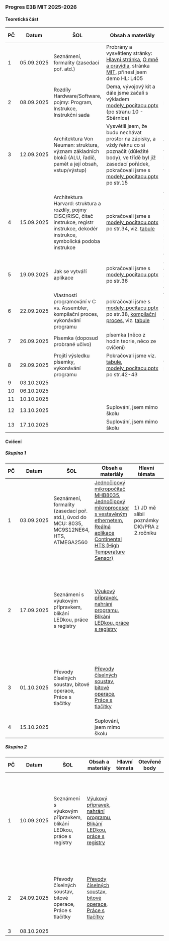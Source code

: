 ### Progres E3B MIT 2025-2026

#### Teoretická část

| PČ   | Datum      | ŠOL                                                          | Obsah a materiály                                            | Hlavní témata                                                | Otevřené body                        | Hodnocení | Bez hodnocení | Poznámka |
| ---- | ---------- | ------------------------------------------------------------ | ------------------------------------------------------------ | ------------------------------------------------------------ | ------------------------------------ | --------- | ------------- | -------- |
| 1    | 05.09.2025 | Seznámení, formality (zasedací poř. atd.)                    | Probrány a vysvětleny stránky: [Hlavní stránka](../../README.md), [O mně a pravidla](../../o-mne/readme.md), stránka [MIT](../../predmety/mit/readme.md), přinesl jsem demo HL: L405 |                                                              |                                      |           |               |          |
| 2    | 08.09.2025 | Rozdíly Hardware/Software, pojmy: Program, Instrukce, Instrukční sada | Dema, vývojový kit a dále jsme začali s výkladem [modely_pocitacu.pptx](../../predmety/mit/materialy/modely_pocitacu.pptx) (po stranu 10 - Sběrnice) | Rozdíly Hardware/Software, pojmy: Program, Instrukce, Instrukční sada |                                      |           |               |          |
| 3    | 12.09.2025 | Architektura Von Neuman: struktura, význam základních bloků (ALU, řadič, pamět a její obsah, vstup/výstup) | Vysvětlil jsem, že budu nechávat prostor na zápisky, a vždy řeknu co si poznačit (důležité body), ve třídě byl již zasedací pořádek, pokračovali jsme s [modely_pocitacu.pptx](../../predmety/mit/materialy/modely_pocitacu.pptx) po str.15 | Architektura Von Neuman: struktura, význam základních bloků (ALU, řadič, pamět a její obsah, vstup/výstup) |                                      |           |               |          |
| 4    | 15.09.2025 | Architektura Harvard: struktura a rozdíly, pojmy CISC/RISC, čítač instrukce, registr instrukce, dekodér instrukce, symbolická podoba instrukce | pokračovali jsme s [modely_pocitacu.pptx](../../predmety/mit/materialy/modely_pocitacu.pptx) po str.34, viz. [tabule](materialy/e3b-mit_2025-2026/tabule-001.jpg) | Architektura Harvard: struktura a rozdíly, pojmy CISC/RISC, čítač instrukce, registr instrukce, dekodér instrukce, symbolická podoba instrukce, operační kód, operandy, čítač programu PC |                                      |           |               |          |
| 5    | 19.09.2025 | Jak se vytváří aplikace                                      | pokračovali jsme s [modely_pocitacu.pptx](../../predmety/mit/materialy/modely_pocitacu.pptx) po str.36 | Jak se vytváří aplikace (hodina zkrácena na cca 15 minut - požární cvičení) |                                      |           |               |          |
| 6    | 22.09.2025 | Vlastnosti programování v C vs. Assembler, kompilační proces, vykonávání programu | pokračovali jsme s [modely_pocitacu.pptx](../../predmety/mit/materialy/modely_pocitacu.pptx) po str.38, [kompilační proces](https://claude.ai/public/artifacts/ed94087b-711c-44ae-bee7-20d4c7500787), viz. [tabule](materialy/e3b-mit_2025-2026/tabule-002.jpg) | Vlastnosti programování v C vs. Assembler, kompilační proces, vykonávání programu | je třeba se vrátit k poslednímu bodu |           |               |          |
| 7    | 26.09.2025 | Písemka (doposud probrané učivo)                             | písemka (něco z hodin teorie, něco ze cvičení)               |                                                              |                                      | Ukončeno  | 1             |          |
| 8    | 29.09.2025 | Projití výsledku písemky, vykonávání programu                | Pokračovali jsme viz. [tabule](materialy/e3b-mit_2025-2026/tabule-003.jpg), [modely_pocitacu.pptx](../../predmety/mit/materialy/modely_pocitacu.pptx) po str.42-43 | vykonávání programu                                          |                                      |           |               |          |
| 9    | 03.10.2025 |                                                              |                                                              |                                                              |                                      |           |               |          |
| 10   | 06.10.2025 |                                                              |                                                              |                                                              |                                      |           |               |          |
| 11   | 10.10.2025 |                                                              |                                                              |                                                              |                                      |           |               |          |
| 12   | 13.10.2025 |                                                              | Suplování, jsem mimo školu                                   |                                                              |                                      |           |               |          |
| 13   | 17.10.2025 |                                                              | Suplování, jsem mimo školu                                   |                                                              |                                      |           |               |          |

#### Cvičení

##### Skupina 1

| PČ   | Datum      | ŠOL                                                          | Obsah a materiály                                            | Hlavní témata                                | Otevřené body | Hodnocení | Bez hodnocení | Poznámka                                                     |
| ---- | ---------- | ------------------------------------------------------------ | ------------------------------------------------------------ | -------------------------------------------- | ------------- | --------- | ------------- | ------------------------------------------------------------ |
| 1    | 03.09.2025 | Seznámení, formality (zasedací poř. atd.), úvod do MCU: 8035, MC9S12NE64, HTS, ATMEGA2560 | [Jednočipový mikropočítač MHB8035](../../predmety/mit/dema/mhb-8035/readme.md), [Jednočipový mikroprocesor s vestavěným ethernetem](../../predmety/mit/dema/mc9s12ne64/readme.md), [Reálná aplikace Continental HTS (High Temperature Sensor)](../../predmety/mit/dema/hts/readme.md) | 1) JD mě slíbil poznámky DIG/PRA z 2.ročníku |               |           |               | 1) Bylo zmíněno, že je třeba zopakovat C jazyk.              |
| 2    | 17.09.2025 | Seznámení s výukovým přípravkem, blikání LEDkou, práce s registry | [Výukový přípravek, nahrání programu](https://tomaschovanec.github.io/MIT/01_Uvod.html), [Blikání LEDkou, práce s registry](https://tomaschovanec.github.io/MIT/02_Blikani_LED.html) |                                              |               | Ukončeno  | 1             | Úloha dokončena, příště vysvětlit: xmega bootloader, ukázat použití klasického debuggeru, vysvětlit základy buildu, zopakovat základy C? |
| 3    | 01.10.2025 | Převody číselných soustav, bitové operace, Práce s tlačítky  | [Převody číselných soustav, bitové operace](https://tomaschovanec.github.io/MIT/03_Bitove_operace.html), [Práce s tlačítky](https://tomaschovanec.github.io/MIT/04_Tlacitka_podminky.html) |                                              |               | Běží      |               | KK dokončit #1?, ti co nestihli #2 dokončit (6x), Příště si vysvětlit řádek po řádku. |
| 4    | 15.10.2025 |                                                              | Suplování, jsem mimo školu                                   |                                              |               |           |               |                                                              |

##### Skupina 2

| PČ   | Datum      | ŠOL                                                          | Obsah a materiály                                            | Hlavní témata | Otevřené body | Hodnocení | Bez hodnocení | Poznámka                                                     |
| ---- | ---------- | ------------------------------------------------------------ | ------------------------------------------------------------ | ------------- | ------------- | --------- | ------------- | ------------------------------------------------------------ |
| 1    | 10.09.2025 | Seznámení s výukovým přípravkem, blikání LEDkou, práce s registry | [Výukový přípravek, nahrání programu](https://tomaschovanec.github.io/MIT/01_Uvod.html), [Blikání LEDkou, práce s registry](https://tomaschovanec.github.io/MIT/02_Blikani_LED.html) |               |               | Ukončeno  | 0             | Úloha dokončena, příště vysvětlit: xmega bootloader, ukázat použití klasického debuggeru, vysvětlit základy buildu, zopakovat základy C? |
| 2    | 24.09.2025 | Převody číselných soustav, bitové operace, Práce s tlačítky  | [Převody číselných soustav, bitové operace](https://tomaschovanec.github.io/MIT/03_Bitove_operace.html), [Práce s tlačítky](https://tomaschovanec.github.io/MIT/04_Tlacitka_podminky.html) |               |               | Ukončeno  | 3             | Příště si vysvětlit řádek po řádku. JP plus chybějící dokončit úlohu s tlačítky. |
| 3    | 08.10.2025 |                                                              |                                                              |               |               |           |               |                                                              |